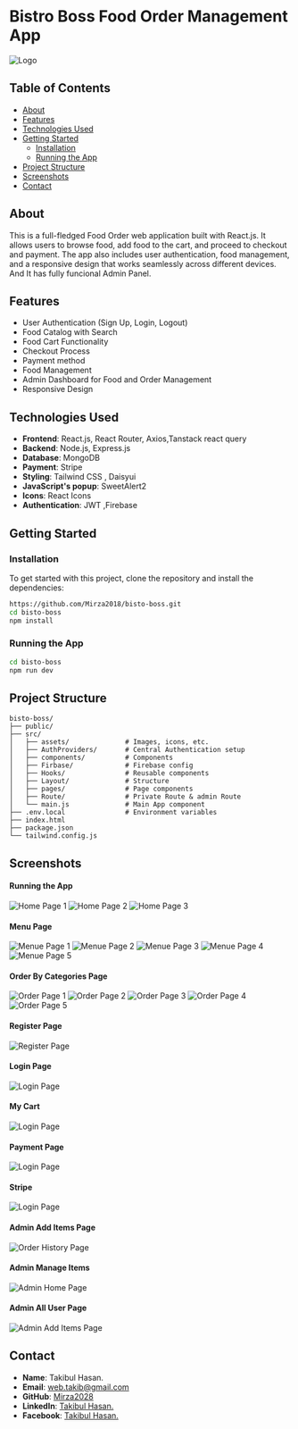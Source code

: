 # **Bistro Boss Food Order Management App**

![Logo](/public/h1.png) 



## **Table of Contents**

- [About](#about)
- [Features](#features)
- [Technologies Used](#technologies-used)
- [Getting Started](#getting-started)
  - [Installation](#installation)
  - [Running the App](#running-the-app)
- [Project Structure](#project-structure)
- [Screenshots](#screenshots)
- [Contact](#contact)

## **About**

This is a full-fledged Food Order web application built with React.js. It allows users to browse food, add food to the cart, and proceed to checkout and payment. The app also includes user authentication, food management, and a responsive design that works seamlessly across different devices.
And It has fully funcional Admin Panel.

## **Features**

- User Authentication (Sign Up, Login, Logout)
- Food Catalog with Search 
- Food Cart Functionality
- Checkout Process
- Payment method
- Food Management 
- Admin Dashboard for Food and Order Management
- Responsive Design


## **Technologies Used**

- **Frontend**: React.js, React Router, Axios,Tanstack react query
- **Backend**: Node.js, Express.js 
- **Database**: MongoDB 
- **Payment**: Stripe 
- **Styling**: Tailwind CSS , Daisyui
- **JavaScript's popup**: SweetAlert2
- **Icons**: React Icons
- **Authentication**: JWT ,Firebase

## **Getting Started**

### **Installation**

To get started with this project, clone the repository and install the dependencies:

```bash
https://github.com/Mirza2018/bisto-boss.git
cd bisto-boss
npm install
```

### **Running the App**
```bash
cd bisto-boss
npm run dev
```

## **Project Structure**

```plaintext
bisto-boss/
├── public/
├── src/
│   ├── assets/              # Images, icons, etc.
│   ├── AuthProviders/       # Central Authentication setup
│   ├── components/          # Components
│   ├── Firbase/             # Firebase config
│   ├── Hooks/               # Reusable components
│   ├── Layout/              # Structure
│   ├── pages/               # Page components 
│   ├── Route/               # Private Route & admin Route
│   └── main.js              # Main App component
├── .env.local               # Environment variables
├── index.html         
├── package.json
└── tailwind.config.js
```



## **Screenshots**

#### **Running the App**
![Home Page 1](/public/h1.png) 
![Home Page 2](/public/h2.png) 
![Home Page 3](/public/h3.png)
#### **Menu Page**
![Menue Page 1](/public/m1.png)
![Menue Page 2](/public/m2.png)
![Menue Page 3](/public/m3.png)
![Menue Page 4](/public/m4.png)
![Menue Page 5](/public/m5.png)

#### **Order By Categories Page**
![Order Page 1](/public/o1.png)
![Order Page 2](/public/o2.png)
![Order Page 3](/public/o3.png)
![Order Page 4](/public/o4.png)
![Order Page 5](/public/o5.png)

#### **Register Page**

![Register Page](/public/r1.png)
#### **Login Page**
![Login Page](/public/l1.png)
#### **My Cart**
![Login Page](/public/c1.png)

#### **Payment Page**
![Login Page](/public/p1.png)

#### **Stripe**
![Login Page](/public/p2.png)








#### **Admin Add Items Page**
![Order History Page](/public/a1.png)

#### **Admin Manage Items**
![Admin Home Page](/public/a2.png)

#### **Admin All User Page**

![Admin Add Items Page](/public/a3.png)






## **Contact**





- **Name**: Takibul Hasan.
- **Email**: [web.takib@gmail.com](https://mail.google.com/mail/u/0/?fs=1&to=web.takib@gmail.com&tf=cm)
- **GitHub**: [Mirza2028](https://github.com/Mirza2018)
- **LinkedIn**: [Takibul Hasan.](https://www.linkedin.com/in/takibul-hasan-619389242/)
- **Facebook**: [Takibul Hasan.](https://www.facebook.com/takibul.hassan.56)
